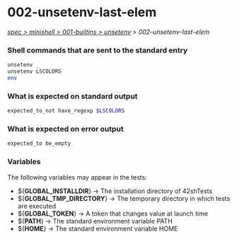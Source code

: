 # 002-unsetenv-last-elem

*[spec > minishell > 001-builtins > unsetenv](..) > 002-unsetenv-last-elem*

### Shell commands that are sent to the standard entry

```bash
unsetenv _
unsetenv LSCOLORS
env
```

### What is expected on standard output

```bash
expected_to_not have_regexp $LSCOLORS

```

### What is expected on error output

```bash
expected_to be_empty
```

### Variables

The following variables may appear in the tests:

* ${**GLOBAL_INSTALLDIR**} -> The installation directory of 42shTests
* ${**GLOBAL_TMP_DIRECTORY**} -> The temporary directory in which tests are executed
* ${**GLOBAL_TOKEN**} -> A token that changes value at launch time
* ${**PATH**} -> The standard environment variable PATH
* ${**HOME**} -> The standard environment variable HOME
